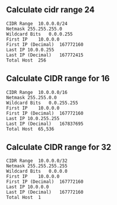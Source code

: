 
## Calculate cidr range 24

    CIDR Range	10.0.0.0/24
    Netmask	255.255.255.0
    Wildcard Bits	0.0.0.255
    First IP	10.0.0.0
    First IP (Decimal)	167772160
    Last IP	10.0.0.255
    Last IP (Decimal)	167772415
    Total Host	256

## Calculate CIDR range for 16

    CIDR Range	10.0.0.0/16
    Netmask	255.255.0.0
    Wildcard Bits	0.0.255.255
    First IP	10.0.0.0
    First IP (Decimal)	167772160   
    Last IP	10.0.255.255
    Last IP (Decimal)	167837695
    Total Host	65,536   

## Calculate CIDR range for 32

    CIDR Range	10.0.0.0/32
    Netmask	255.255.255.255
    Wildcard Bits	0.0.0.0
    First IP	10.0.0.0
    First IP (Decimal)	167772160
    Last IP	10.0.0.0
    Last IP (Decimal)	167772160
    Total Host	1
